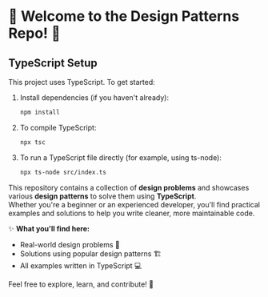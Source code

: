 # 🚀 **Welcome to the Design Patterns Repo!** 🎨

## TypeScript Setup

This project uses TypeScript. To get started:

1. Install dependencies (if you haven't already):
   ```sh
   npm install
   ```
2. To compile TypeScript:
   ```sh
   npx tsc
   ```
3. To run a TypeScript file directly (for example, using ts-node):
   ```sh
   npx ts-node src/index.ts
   ```


This repository contains a collection of **design problems** and showcases various **design patterns** to solve them using **TypeScript**.  
Whether you're a beginner or an experienced developer, you'll find practical examples and solutions to help you write cleaner, more maintainable code.

✨ **What you'll find here:**
- Real-world design problems 🧩
- Solutions using popular design patterns 🏗️
- All examples written in TypeScript 💻

Feel free to explore, learn, and contribute! 🌟
